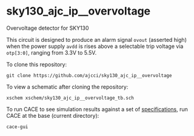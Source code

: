 # sky130_ajc_ip__overvoltage
Overvoltage detector for SKY130

This circuit is designed to produce an alarm signal `ovout` (asserted high) when 
the power supply `avdd` is rises above a selectable trip voltage via `otp[3:0]`,
ranging from 3.3V to 5.5V.

To clone this repository:

`git clone https://github.com/ajcci/sky130_ajc_ip__overvoltage`

To view a schematic after cloning the repository:

```cd sky130_ajc_ip_overvoltage
xschem xschem/sky130_ajc_ip__overvoltage_tb.sch
```

To run CACE to see simulation results against a set of [specifications](https://github.com/ajcci/sky130_ajc_ip__overvoltage/doc/sky130_ajc_ip__overvoltage.html), run CACE
at the base (current directory):

`cace-gui`

